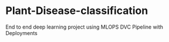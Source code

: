 # Plant-Disease-classification
End to end deep learning project using MLOPS DVC Pipeline with Deployments

